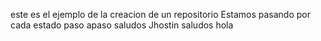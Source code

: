 este es el ejemplo de la creacion de un repositorio
Estamos pasando por cada estado paso apaso
saludos 
Jhostin
saludos hola

